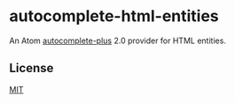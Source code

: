 # autocomplete-html-entities

An Atom [autocomplete-plus][autocomplete-plus] 2.0 provider for HTML entities.

## License

[MIT](https://raw.githubusercontent.com/lee-dohm/autocomplete-html-entities/master/LICENSE.md)

[autocomplete-plus]: https://atom.io/packages/autocomplete-plus
